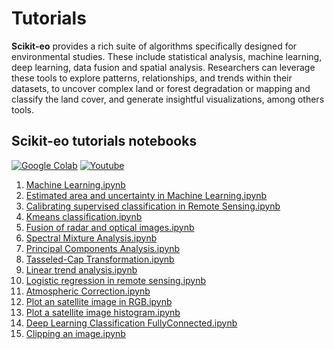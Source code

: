 <!-- #region -->
# **Tutorials**

**Scikit-eo** provides a rich suite of algorithms specifically designed for environmental studies. These include statistical analysis, machine learning, deep learning, data fusion and spatial analysis. Researchers can leverage these tools to explore patterns, relationships, and trends within their datasets, to uncover complex land or forest degradation or mapping and classify the land cover, and generate insightful visualizations, among others tools.


## Scikit-eo tutorials notebooks
[![Google Colab](https://colab.research.google.com/assets/colab-badge.svg)](https://github.com/yotarazona/scikit-eo/tree/main/examples)
[![Youtube](https://img.shields.io/badge/YouTube-Channel-red)]()

1. [Machine Learning.ipynb](https://github.com/yotarazona/scikit-eo/blob/main/examples/01.%20Machine_Learning.ipynb)
2. [Estimated area and uncertainty in Machine Learning.ipynb](https://github.com/yotarazona/scikit-eo/blob/main/examples/02.%20Estimated%20area%20and%20uncertainty%20in%20Machine%20Learning.ipynb)
3. [Calibrating supervised classification in Remote Sensing.ipynb](https://github.com/yotarazona/scikit-eo/blob/main/examples/03_Calibrating_supervised_classification_in_Remote_Sensing.ipynb)
4. [Kmeans classification.ipynb](https://github.com/yotarazona/scikit-eo/blob/main/examples/04_K_means_classification.ipynb)
5. [Fusion of radar and optical images.ipynb](https://github.com/yotarazona/scikit-eo/blob/main/examples/05_Fusion_of_radar_and_optical_images.ipynb)
6. [Spectral Mixture Analysis.ipynb](https://github.com/yotarazona/scikit-eo/blob/main/examples/06_Spectral_Mixture_Analysis.ipynb)
7. [Principal Components Analysis.ipynb](https://github.com/yotarazona/scikit-eo/blob/main/examples/07_Principal_Components_Analysis.ipynb)
8. [Tasseled-Cap Transformation.ipynb](https://github.com/yotarazona/scikit-eo/blob/main/examples/08_Tasseled_Cap_Transformation.ipynb)
9. [Linear trend analysis.ipynb](https://github.com/yotarazona/scikit-eo/blob/main/examples/09_Linear_trend_analysis.ipynb)
10. [Logistic regression in remote sensing.ipynb](https://github.com/yotarazona/scikit-eo/blob/main/examples/10_Logistic_regression_in_remote_sensing.ipynb)
11. [Atmospheric Correction.ipynb](https://github.com/yotarazona/scikit-eo/blob/main/examples/11_Atmospheric_Correction.ipynb)
12. [Plot an satellite image in RGB.ipynb](https://github.com/yotarazona/scikit-eo/blob/main/examples/12_Plot_an_satellite_image_in_RGB.ipynb)
13. [Plot a satellite image histogram.ipynb](https://github.com/yotarazona/scikit-eo/blob/main/examples/13_Plot_a_satellite_image_histogram.ipynb)
14. [Deep Learning Classification FullyConnected.ipynb](https://github.com/yotarazona/scikit-eo/blob/main/examples/14_Deep_Learning_Classification_FullyConnected.ipynb)
15. [Clipping an image.ipynb](https://github.com/yotarazona/scikit-eo/blob/main/examples/15_Clipping_an_image.ipynb)
<!-- #endregion -->
